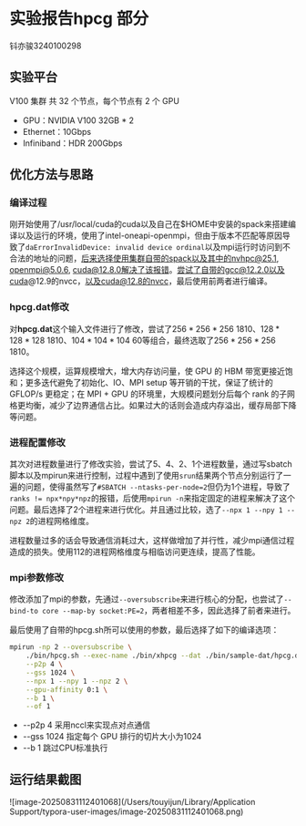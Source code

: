 # 实验报告hpcg 部分

钭亦骏3240100298

## 实验平台

V100 集群 共 32 个节点，每个节点有 2 个 GPU

- GPU：NVIDIA V100 32GB * 2
- Ethernet：10Gbps
- Infiniband：HDR 200Gbps



## 优化方法与思路

### 编译过程

刚开始使用了/usr/local/cuda的cuda以及自己在$HOME中安装的spack来搭建编译以及运行的环境，使用了intel-oneapi-openmpi，但由于版本不匹配等原因导致了`daErrorInvalidDevice: invalid device ordinal`以及mpi运行时访问到不合法的地址的问题，后来选择使用集群自带的spack以及其中的nvhpc@25.1, openmpi@5.0.6, cuda@12.8.0解决了该报错。尝试了自带的gcc@12.2.0以及cuda@12.9的nvcc，以及cuda@12.8的nvcc，最后使用前两者进行编译。

### hpcg.dat修改

对**hpcg.dat**这个输入文件进行了修改，尝试了$256*256*256$ 1810、$128*128*128$ 1810、$104 * 104 * 104$ 60等组合，最终选取了$256*256*256$​ 1810。

选择这个规模，运算规模增大，增大内存访问量，使 GPU 的 HBM 带宽更接近饱和；更多迭代避免了初始化、IO、MPI setup 等开销的干扰，保证了统计的 GFLOP/s 更稳定；在 MPI + GPU 的环境里，大规模问题划分后每个 rank 的子网格更均衡，减少了边界通信占比。如果过大的话则会造成内存溢出，缓存局部下降等问题。

### 进程配置修改

其次对进程数量进行了修改实验，尝试了5、4、2、1个进程数量，通过写sbatch脚本以及mpirun来进行控制，过程中遇到了使用`srun`结果两个节点分别运行了一遍的问题，使得虽然写了`#SBATCH --ntasks-per-node=2`但仍为1个进程，导致了`ranks != npx*npy*npz`的报错，后使用`mpirun -n`来指定固定的进程来解决了这个问题。最后选择了2个进程来进行优化。并且通过比较，选了`--npx 1 --npy 1 --npz 2`的进程网格维度。

进程数量过多的话会导致通信消耗过大，这样做增加了并行性，减少mpi通信过程造成的损失。使用112的进程网格维度与相临访问更连续，提高了性能。

### mpi参数修改

修改添加了mpi的参数，先通过`--oversubscribe`来进行核心的分配，也尝试了`--bind-to core --map-by socket:PE=2`，两者相差不多，因此选择了前者来进行。

​	最后使用了自带的hpcg.sh所可以使用的参数，最后选择了如下的编译选项：
```bash
mpirun -np 2 --oversubscribe \
    ./bin/hpcg.sh --exec-name ./bin/xhpcg --dat ./bin/sample-dat/hpcg.dat \
    --p2p 4 \
    --gss 1024 \
    --npx 1 --npy 1 --npz 2 \
    --gpu-affinity 0:1 \
    --b 1 \
    --of 1
```

- --p2p 4 采用nccl来实现点对点通信
- --gss 1024 指定每个 GPU 排行的切片大小为1024
- --b 1 跳过CPU标准执行



## 运行结果截图

![image-20250831112401068](/Users/touyijun/Library/Application Support/typora-user-images/image-20250831112401068.png)







